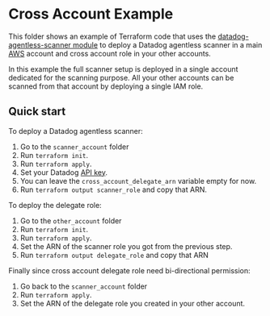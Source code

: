 # Cross Account Example

This folder shows an example of Terraform code that uses the [datadog-agentless-scanner module](https://github.com/Datadog/terraform-module-datadog-agentless-scanner) to deploy a Datadog agentless scanner in a main [AWS](https://aws.amazon.com/) account and cross account role in your other accounts.

In this example the full scanner setup is deployed in a single account dedicated for the scanning purpose.
All your other accounts can be scanned from that account by deploying a single IAM role.


## Quick start

To deploy a Datadog agentless scanner:

1. Go to the `scanner_account` folder
1. Run `terraform init`.
1. Run `terraform apply`.
1. Set your Datadog [API key](https://docs.datadoghq.com/account_management/api-app-keys/).
1. You can leave the `cross_account_delegate_arn` variable empty for now.
1. Run `terraform output scanner_role` and copy that ARN.

To deploy the delegate role:

1. Go to the `other_account` folder
1. Run `terraform init`.
1. Run `terraform apply`.
1. Set the ARN of the scanner role you got from the previous step.
1. Run `terraform output delegate_role` and copy that ARN

Finally since cross account delegate role need bi-directional permission:

1. Go back to the `scanner_account` folder
1. Run `terraform apply`.
1. Set the ARN of the delegate role you created in your other account.
